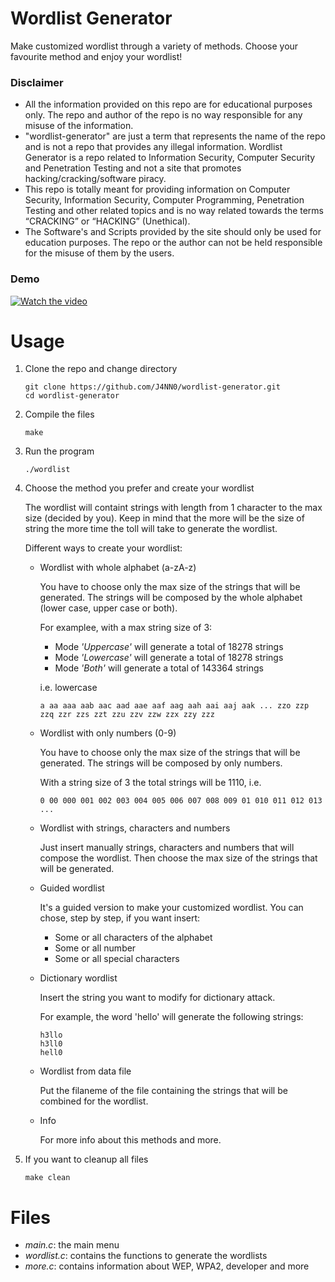 # Wordlist Generator

Make customized wordlist through a variety of methods. Choose your favourite method and enjoy your wordlist!

### Disclaimer

- All the information provided on this repo are for educational purposes only. The repo and author of the repo is no way responsible for any misuse of the information.
- "wordlist-generator" are just a term that represents the name of the repo and is not a repo that provides any illegal information. Wordlist Generator is a repo related to Information Security, Computer Security and Penetration Testing and not a site that promotes hacking/cracking/software piracy.
- This repo is totally meant for providing information on Computer Security, Information Security, Computer Programming, Penetration Testing and other related topics and is no way related towards the terms “CRACKING” or “HACKING” (Unethical).
- The Software's and Scripts provided by the site should only be used for education purposes. The repo or the author can not be held responsible for the misuse of them by the users.

### Demo

[![Watch the video](https://img.youtube.com/vi/stTbTtPT40s/maxresdefault.jpg)](https://youtu.be/stTbTtPT40s)

# Usage

1. Clone the repo and change directory

       git clone https://github.com/J4NN0/wordlist-generator.git
       cd wordlist-generator

2. Compile the files

       make

3. Run the program

       ./wordlist

4. Choose the method you prefer and create your wordlist

   The wordlist will containt strings with length from 1 character to the max size (decided by you). Keep in mind that the more will be the size of string the more time the toll will take to generate the wordlist.

   Different ways to create your wordlist:

      - Wordlist with whole alphabet (a-zA-z)

         You have to choose only the max size of the strings that will be generated. The strings will be composed by the whole alphabet (lower case, upper case or both).

         For examplee, with a max string size of 3:

         - Mode *'Uppercase'* will generate a total of 18278 strings
         - Mode *'Lowercase'* will generate a total of 18278 strings
         - Mode *'Both'* will generate a total of 143364 strings

         i.e. lowercase

            a aa aaa aab aac aad aae aaf aag aah aai aaj aak ... zzo zzp zzq zzr zzs zzt zzu zzv zzw zzx zzy zzz

      - Wordlist with only numbers (0-9)

         You have to choose only the max size of the strings that will be generated. The strings will be composed by only numbers.

         With a string size of 3 the total strings will be 1110, i.e.

            0 00 000 001 002 003 004 005 006 007 008 009 01 010 011 012 013 ...

      - Wordlist with strings, characters and numbers

         Just insert manually strings, characters and numbers that will compose the wordlist. Then choose the max size of the strings that will be generated.

      - Guided wordlist

         It's a guided version to make your customized wordlist. You can chose, step by step, if you want insert:

         - Some or all characters of the alphabet 
         - Some or all number 
         - Some or all special characters

      - Dictionary wordlist

         Insert the string you want to modify for dictionary attack. 

         For example, the word 'hello' will generate the following strings:

            h3llo
            h3ll0
            hell0

      - Wordlist from data file

         Put the filaneme of the file containing the strings that will be combined for the wordlist.

      - Info

         For more info about this methods and more.

5. If you want to cleanup all files

       make clean

# Files
        
- *main.c*: the main menu
- *wordlist.c*: contains the functions to generate the wordlists
- *more.c*: contains information about WEP, WPA2, developer and more
